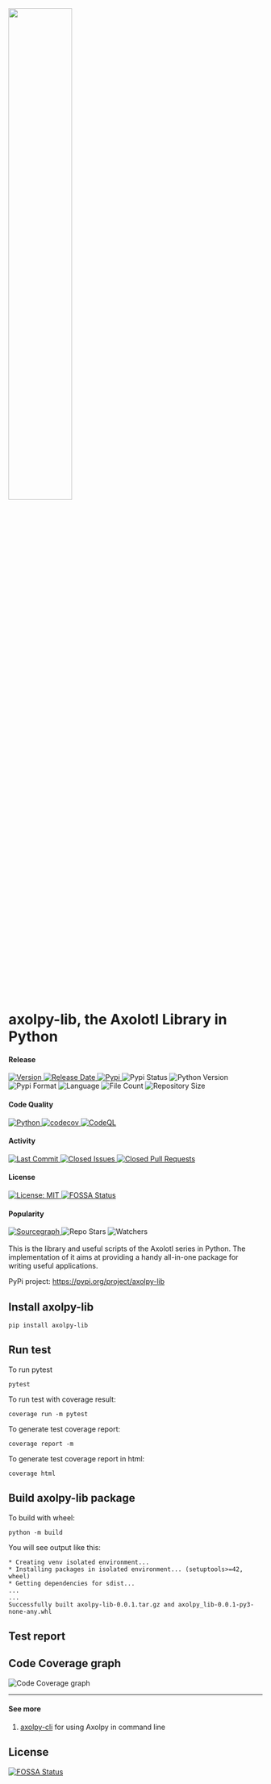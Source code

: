 <img src="images/axolpy-logo-transparent.svg" width="50%" />

# axolpy-lib, the Axolotl Library in Python
#### Release
<div align="left">
  <a href="https://github.com/tchiunam/axolpy-lib/releases">
    <img alt="Version" src="https://img.shields.io/github/v/release/tchiunam/axolpy-lib?sort=semver" />
  </a>
  <a href="https://github.com/tchiunam/axolpy-lib/releases">
    <img alt="Release Date" src="https://img.shields.io/github/release-date/tchiunam/axolpy-lib" />
  </a>
  <a href="https://pypi.org/project/axolpy-lib/">
    <img alt="Pypi" src="https://badge.fury.io/py/axolpy-lib.svg" />
  </a>
  <img alt="Pypi Status" src="https://img.shields.io/pypi/status/axolpy-lib" />
  <img alt="Python Version" src="https://img.shields.io/pypi/pyversions/axolpy-lib" />
  <img alt="Pypi Format" src="https://img.shields.io/pypi/format/axolpy-lib" />
  <img alt="Language" src="https://img.shields.io/github/languages/count/tchiunam/axolpy-lib" />
  <img alt="File Count" src="https://img.shields.io/github/directory-file-count/tchiunam/axolpy-lib" />
  <img alt="Repository Size" src="https://img.shields.io/github/repo-size/tchiunam/axolpy-lib.svg?label=Repo%20size" />
</div>

#### Code Quality
<div align="left">
  <a href="https://github.com/tchiunam/axolpy-lib/actions/workflows/python.yml">
    <img alt="Python" src="https://github.com/tchiunam/axolpy-lib/actions/workflows/python.yml/badge.svg" />
  </a>
  <a href="https://codecov.io/gh/tchiunam/axolpy-lib">
    <img alt="codecov" src="https://codecov.io/gh/tchiunam/axolpy-lib/branch/main/graph/badge.svg?token=JZTOZY5UXL" />
  </a>
  <a href="https://github.com/tchiunam/axolpy-lib/actions/workflows/codeql-analysis.yml">
    <img alt="CodeQL" src="https://github.com/tchiunam/axolpy-lib/actions/workflows/codeql-analysis.yml/badge.svg" />
  </a>
</div>

#### Activity
<div align="left">
  <a href="https://github.com/tchiunam/axolpy-lib/commits/main">
    <img alt="Last Commit" src="https://img.shields.io/github/last-commit/tchiunam/axolpy-lib" />
  </a>
  <a href="https://github.com/tchiunam/axolpy-lib/issues?q=is%3Aissue+is%3Aclosed">
    <img alt="Closed Issues" src="https://img.shields.io/github/issues-closed/tchiunam/axolpy-lib" />
  </a>
  <a href="https://github.com/tchiunam/axolpy-lib/pulls?q=is%3Apr+is%3Aclosed">
    <img alt="Closed Pull Requests" src="https://img.shields.io/github/issues-pr-closed/tchiunam/axolpy-lib" />
  </a>
</div>

#### License
<div align="left">
  <a href="https://opensource.org/licenses/MIT">
    <img alt="License: MIT" src="https://img.shields.io/github/license/tchiunam/axolpy-lib" />
  </a>
  <a href="https://app.fossa.com/projects/custom%2B32310%2Fgithub.com%2Ftchiunam%2Faxolpy-lib?ref=badge_shield">
    <img alt="FOSSA Status" src="https://app.fossa.com/api/projects/custom%2B32310%2Fgithub.com%2Ftchiunam%2Faxolpy-lib.svg?type=shield" />
  </a>
</div>

#### Popularity
<div align="left">
  <a href="https://sourcegraph.com/github.com/tchiunam/axolpy-lib?badge">
    <img alt="Sourcegraph" src="https://sourcegraph.com/github.com/tchiunam/axolpy-lib/-/badge.svg" />
  </a>
  <img alt="Repo Stars" src="https://img.shields.io/github/stars/tchiunam/axolpy-lib?style=social" />
  <img alt="Watchers" src="https://img.shields.io/github/watchers/tchiunam/axolpy-lib?style=social" />
</div>

<br />
This is the library and useful scripts of the Axolotl series in 
Python. The implementation of it aims at providing a handy all-in-one 
package for writing useful applications.

PyPi project: https://pypi.org/project/axolpy-lib

## Install axolpy-lib
```
pip install axolpy-lib
```

## Run test
To run pytest
```
pytest
```

To run test with coverage result:
```
coverage run -m pytest
```

To generate test coverage report:
```
coverage report -m
```

To generate test coverage report in html:
```
coverage html
```

## Build axolpy-lib package
To build with wheel:
```
python -m build
```

You will see output like this:
```
* Creating venv isolated environment...
* Installing packages in isolated environment... (setuptools>=42, wheel)
* Getting dependencies for sdist...
...
...
Successfully built axolpy-lib-0.0.1.tar.gz and axolpy_lib-0.0.1-py3-none-any.whl
```

## Test report
## Code Coverage graph
![Code Coverage graph](https://codecov.io/gh/tchiunam/axolpy-lib/branch/main/graphs/tree.svg?token=JZTOZY5UXL)

---
#### See more  
1. [axolpy-cli](https://github.com/tchiunam/axolpy-cli) for using Axolpy in command line

## License
[![FOSSA Status](https://app.fossa.com/api/projects/custom%2B32310%2Fgithub.com%2Ftchiunam%2Faxolpy-lib.svg?type=large)](https://app.fossa.com/projects/custom%2B32310%2Fgithub.com%2Ftchiunam%2Faxolpy-lib?ref=badge_large)